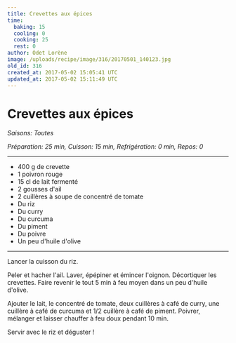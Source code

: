 ```yaml
---
title: Crevettes aux épices
time:
  baking: 15
  cooling: 0
  cooking: 25
  rest: 0
author: Odet Lorène
image: /uploads/recipe/image/316/20170501_140123.jpg
old_id: 316
created_at: 2017-05-02 15:05:41 UTC
updated_at: 2017-05-02 15:11:49 UTC
---
```


# Crevettes aux épices

_Saisons: Toutes_

_Préparation: 25 min, Cuisson: 15 min, Refrigération: 0 min, Repos: 0_

---

- 400 g de crevette
- 1 poivron rouge
- 15 cl de lait fermenté
- 2 gousses d'ail
- 2 cuillères à soupe de concentré de tomate
- Du riz
- Du curry
- Du curcuma
- Du piment
- Du poivre
- Un peu d'huile d'olive

---

Lancer la cuisson du riz.

Peler et hacher l'ail. Laver, épépiner et émincer l'oignon. Décortiquer les crevettes. Faire revenir le tout 5 min à feu moyen dans un peu d'huile d'olive.

Ajouter le lait, le concentré de tomate, deux cuillères à café de curry, une cuillère à café de curcuma et 1/2 cuillère à café de piment. Poivrer, mélanger et laisser chauffer à feu doux pendant 10 min.

Servir avec le riz et déguster !
